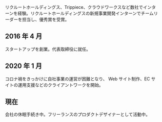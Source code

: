 リクルートホールディングス、Trippiece、クラウドワークスなど数社でインターンを経験。リクルートホールディングスの新規事業開発インターンでチームリーダーを担当し、優秀賞を受賞。

## 2016 年 4 月

スタートアップを創業。代表取締役に就任。

## 2020 年 1 月

コロナ禍をきっかけに自社事業の運営が困難となり、 Web サイト制作、EC サイトの運用支援などのクライアントワークを開始。

## 現在

会社の休眠手続き中。フリーランスのプロダクトデザイナーとして活動中。
